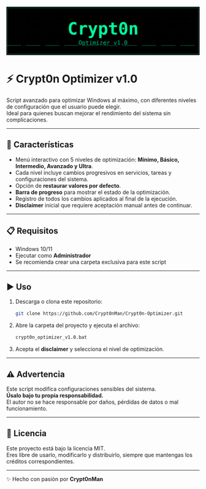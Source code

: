 <p align="center">
  <img src="assets/crypt0n-logo.png" alt="Crypt0n Optimizer Logo" width="800"/>
</p>

# ⚡ Crypt0n Optimizer v1.0

Script avanzado para optimizar Windows al máximo, con diferentes niveles de configuración que el usuario puede elegir.  
Ideal para quienes buscan mejorar el rendimiento del sistema sin complicaciones.  

---

## 🚀 Características

- Menú interactivo con 5 niveles de optimización: **Mínimo, Básico, Intermedio, Avanzado y Ultra**.  
- Cada nivel incluye cambios progresivos en servicios, tareas y configuraciones del sistema.  
- Opción de **restaurar valores por defecto**.  
- **Barra de progreso** para mostrar el estado de la optimización.  
- Registro de todos los cambios aplicados al final de la ejecución.  
- **Disclaimer** inicial que requiere aceptación manual antes de continuar.  

---

## 📋 Requisitos

- Windows 10/11  
- Ejecutar como **Administrador**  
- Se recomienda crear una carpeta exclusiva para este script  

---

## ▶️ Uso

1. Descarga o clona este repositorio:

   ```bash
   git clone https://github.com/Crypt0nMan/Crypt0n-Optimizer.git
   ```

2. Abre la carpeta del proyecto y ejecuta el archivo:

   ```bash
   crypt0n_optimizer_v1.0.bat
   ```

3. Acepta el **disclaimer** y selecciona el nivel de optimización.  

---

## ⚠️ Advertencia

Este script modifica configuraciones sensibles del sistema.  
**Úsalo bajo tu propia responsabilidad.**  
El autor no se hace responsable por daños, pérdidas de datos o mal funcionamiento.  

---

## 📜 Licencia

Este proyecto está bajo la licencia MIT.  
Eres libre de usarlo, modificarlo y distribuirlo, siempre que mantengas los créditos correspondientes.  

---

✨ Hecho con pasión por **Crypt0nMan**
